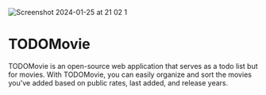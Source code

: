 ![Screenshot 2024-01-25 at 21 02 1](https://github.com/bkrem/react-d3-tree/assets/4838076/4c94c45f-a468-480d-b066-6a505fe16de0)

# TODOMovie

TODOMovie is an open-source web application that serves as a todo list but for movies. With TODOMovie, you can easily organize and sort the movies you've added based on public rates, last added, and release years.
